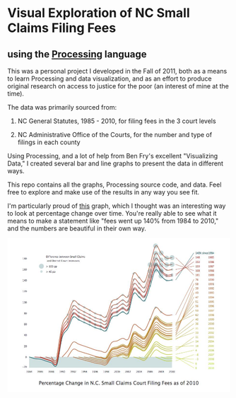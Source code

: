 # Visual Exploration of NC Small Claims Filing Fees
## using the [Processing][proc] language

This was a personal project I developed in the Fall of 2011, both as a means to learn Processing and data visualization, and as an effort to produce original research on access to justice for the poor (an interest of mine at the time).

The data was primarily sourced from:

1. NC General Statutes, 1985 - 2010, for filing fees in the 3 court levels

2. NC Administrative Office of the Courts, for the number and type of filings in each county

Using Processing, and a lot of help from Ben Fry's excellent "Visualizing Data," I created several bar and line graphs to present the data in different ways.

This repo contains all the graphs, Processing source code, and data. Feel free to explore and make use of the results in any way you see fit.

I'm particularly proud of [this][sd2] graph, which I thought was an interesting way to look at percentage change over time. You're really able to see what it means to make a statement like "fees went up 140% from 1984 to 2010," and the numbers are beautiful in their own way.

![stacked deltas 2](stackedDeltas2/image.jpg)

  [proc]: <https://processing.org/>
  [sd2]: <ncsmallclaims/stackedDeltas2/image.jpg>
